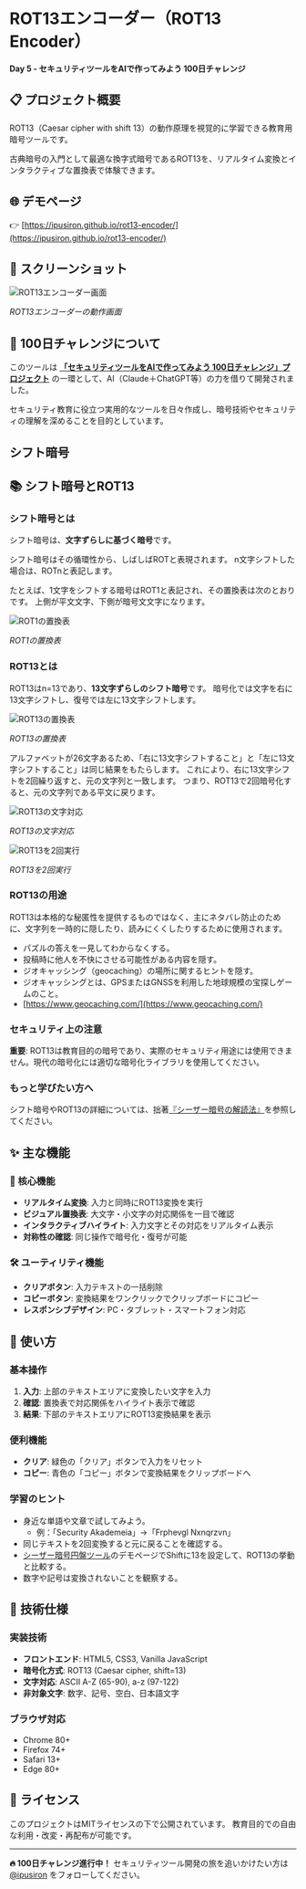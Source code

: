 # ROT13エンコーダー（ROT13 Encoder）

**Day 5 - セキュリティツールをAIで作ってみよう 100日チャレンジ**

## 📋 プロジェクト概要

ROT13（Caesar cipher with shift 13）の動作原理を視覚的に学習できる教育用暗号ツールです。

古典暗号の入門として最適な換字式暗号であるROT13を、リアルタイム変換とインタラクティブな置換表で体験できます。

## 🌐 デモページ

👉 [https://ipusiron.github.io/rot13-encoder/](https://ipusiron.github.io/rot13-encoder/)

## 📸 スクリーンショット

![ROT13エンコーダー画面](sample.png)

*ROT13エンコーダーの動作画面*

## 🎯 100日チャレンジについて

このツールは **[「セキュリティツールをAIで作ってみよう 100日チャレンジ」プロジェクト](https://akademeia.info/?page_id=42163)** の一環として、AI（Claude＋ChatGPT等）の力を借りて開発されました。

セキュリティ教育に役立つ実用的なツールを日々作成し、暗号技術やセキュリティの理解を深めることを目的としています。

## シフト暗号

## 📚 シフト暗号とROT13

### シフト暗号とは

シフト暗号は、**文字ずらしに基づく暗号**です。

シフト暗号はその循環性から、しばしばROTと表現されます。
n文字シフトした場合は、ROTnと表記します。

たとえば、1文字をシフトする暗号はROT1と表記され、その置換表は次のとおりです。
上側が平文文字、下側が暗号文文字になります。

![ROT1の置換表](rot1_tikanhyou.png)

*ROT1の置換表*

### ROT13とは

ROT13はn=13であり、**13文字ずらしのシフト暗号**です。
暗号化では文字を右に13文字シフトし、復号では左に13文字シフトします。

![ROT13の置換表](rot13_tikanhyou.png)

*ROT13の置換表*

アルファベットが26文字あるため、「右に13文字シフトすること」と「左に13文字シフトすること」は同じ結果をもたらします。
これにより、右に13文字シフトを2回繰り返すと、元の文字列と一致します。
つまり、ROT13で2回暗号化すると、元の文字列である平文に戻ります。

![ROT13の文字対応](rot13_mapping.png)

*ROT13の文字対応*

![ROT13を2回実行](rot13_and_rot13.png)

*ROT13を2回実行*

### ROT13の用途

ROT13は本格的な秘匿性を提供するものではなく、主にネタバレ防止のために、文字列を一時的に隠したり、読みにくくしたりするために使用されます。

 - パズルの答えを一見してわからなくする。
 - 投稿時に他人を不快にさせる可能性がある内容を隠す。
 - ジオキャッシング（geocaching）の場所に関するヒントを隠す。
  - ジオキャッシングとは、GPSまたはGNSSを利用した地球規模の宝探しゲームのこと。
  - [https://www.geocaching.com/](https://www.geocaching.com/)

### セキュリティ上の注意
**重要**: ROT13は教育目的の暗号であり、実際のセキュリティ用途には使用できません。現代の暗号化には適切な暗号化ライブラリを使用してください。

### もっと学びたい方へ

シフト暗号やROT13の詳細については、拙著[『シーザー暗号の解読法』](https://akademeia.info/?page_id=37037)を参照してください。

## ✨ 主な機能

### 🔧 核心機能
- **リアルタイム変換**: 入力と同時にROT13変換を実行
- **ビジュアル置換表**: 大文字・小文字の対応関係を一目で確認
- **インタラクティブハイライト**: 入力文字とその対応をリアルタイム表示
- **対称性の確認**: 同じ操作で暗号化・復号が可能

### 🛠️ ユーティリティ機能
- **クリアボタン**: 入力テキストの一括削除
- **コピーボタン**: 変換結果をワンクリックでクリップボードにコピー
- **レスポンシブデザイン**: PC・タブレット・スマートフォン対応

## 🚀 使い方

### 基本操作
1. **入力**: 上部のテキストエリアに変換したい文字を入力
2. **確認**: 置換表で対応関係をハイライト表示で確認
3. **結果**: 下部のテキストエリアにROT13変換結果を表示

### 便利機能
- **クリア**: 緑色の「クリア」ボタンで入力をリセット
- **コピー**: 青色の「コピー」ボタンで変換結果をクリップボードへ

### 学習のヒント
- 身近な単語や文章で試してみよう。
  - 例：「Security Akademeia」→「Frphevgl Nxnqrzvn」
- 同じテキストを2回変換すると元に戻ることを確認する。
- [シーザー暗号円盤ツール](https://github.com/ipusiron/caesar-cipher-wheel)のデモページでShiftに13を設定して、ROT13の挙動と比較する。
- 数字や記号は変換されないことを観察する。

## 🔧 技術仕様

### 実装技術
- **フロントエンド**: HTML5, CSS3, Vanilla JavaScript
- **暗号化方式**: ROT13 (Caesar cipher, shift=13)
- **文字対応**: ASCII A-Z (65-90), a-z (97-122)
- **非対象文字**: 数字、記号、空白、日本語文字

### ブラウザ対応
- Chrome 80+
- Firefox 74+
- Safari 13+
- Edge 80+

## 📄 ライセンス

このプロジェクトはMITライセンスの下で公開されています。
教育目的での自由な利用・改変・再配布が可能です。

---

**🔥 100日チャレンジ進行中！** セキュリティツール開発の旅を追いかけたい方は [@ipusiron](https://x.com/ipusiron) をフォローしてください。
